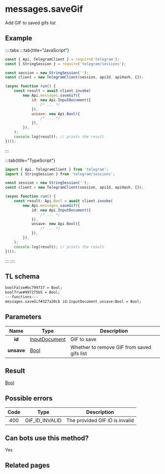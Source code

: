 # messages.saveGif

Add GIF to saved gifs list

## Example

::::tabs
:::tab{title="JavaScript"}

```js
const { Api, TelegramClient } = require('telegram');
const { StringSession } = require('telegram/sessions');

const session = new StringSession('');
const client = new TelegramClient(session, apiId, apiHash, {});

(async function run() {
    const result = await client.invoke(
        new Api.messages.saveGif({
            id: new Api.InputDocument({
                /* ... */
            }),
            unsave: new Api.Bool({
                /* ... */
            }),
        }),
    );
    console.log(result); // prints the result
})();
```

:::

:::tab{title="TypeScript"}

```ts
import { Api, TelegramClient } from 'telegram';
import { StringSession } from 'telegram/sessions';

const session = new StringSession('');
const client = new TelegramClient(session, apiId, apiHash, {});

(async function run() {
    const result: Api.Bool = await client.invoke(
        new Api.messages.saveGif({
            id: new Api.InputDocument({
                /* ... */
            }),
            unsave: new Api.Bool({
                /* ... */
            }),
        }),
    );
    console.log(result); // prints the result
})();
```

:::
::::

## TL schema

```txt
boolFalse#bc799737 = Bool;
boolTrue#997275b5 = Bool;
---functions---
messages.saveGif#327a30cb id:InputDocument unsave:Bool = Bool;
```

## Parameters

|    Name    | Type                                                          | Description                                |
| :--------: | ------------------------------------------------------------- | ------------------------------------------ |
|   **id**   | [InputDocument](https://core.telegram.org/type/InputDocument) | GIF to save                                |
| **unsave** | [Bool](https://core.telegram.org/type/Bool)                   | Whether to remove GIF from saved gifs list |

## Result

[Bool](https://core.telegram.org/type/Bool)

## Possible errors

| Code | Type           | Description                    |
| :--: | -------------- | ------------------------------ |
| 400  | GIF_ID_INVALID | The provided GIF ID is invalid |

## Can bots use this method?

Yes

## Related pages
